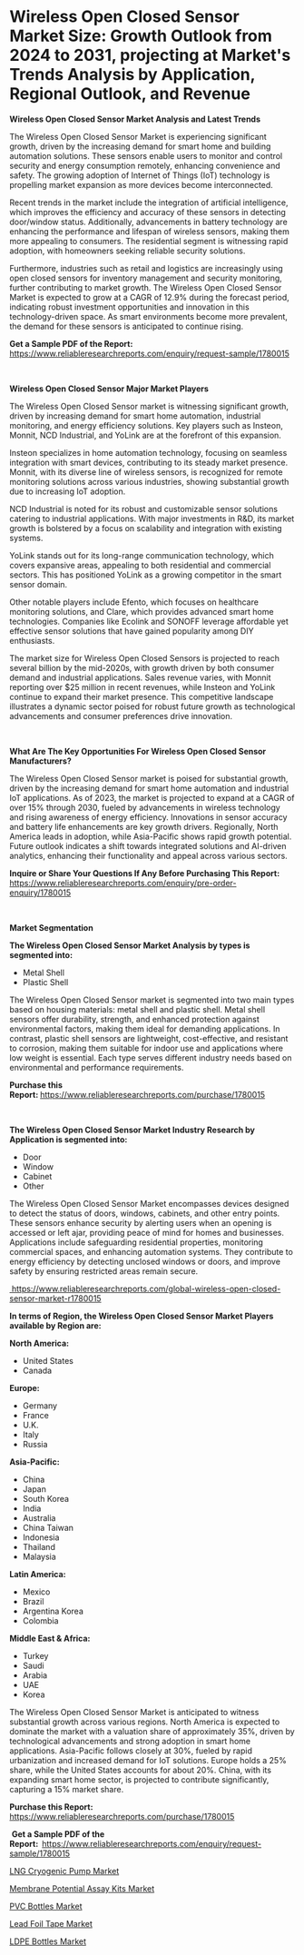 <p><h1>Wireless Open Closed Sensor Market Size: Growth Outlook from 2024 to 2031, projecting at Market's Trends Analysis by Application, Regional Outlook, and Revenue</h1></p><p><strong>Wireless Open Closed Sensor Market Analysis and Latest Trends</strong></p>
<p><p>The Wireless Open Closed Sensor Market is experiencing significant growth, driven by the increasing demand for smart home and building automation solutions. These sensors enable users to monitor and control security and energy consumption remotely, enhancing convenience and safety. The growing adoption of Internet of Things (IoT) technology is propelling market expansion as more devices become interconnected.</p><p>Recent trends in the market include the integration of artificial intelligence, which improves the efficiency and accuracy of these sensors in detecting door/window status. Additionally, advancements in battery technology are enhancing the performance and lifespan of wireless sensors, making them more appealing to consumers. The residential segment is witnessing rapid adoption, with homeowners seeking reliable security solutions. </p><p>Furthermore, industries such as retail and logistics are increasingly using open closed sensors for inventory management and security monitoring, further contributing to market growth. The Wireless Open Closed Sensor Market is expected to grow at a CAGR of 12.9% during the forecast period, indicating robust investment opportunities and innovation in this technology-driven space. As smart environments become more prevalent, the demand for these sensors is anticipated to continue rising.</p></p>
<p><strong>Get a Sample PDF of the Report:&nbsp;</strong> <a href="https://www.reliableresearchreports.com/enquiry/request-sample/1780015?utm_campaign=1430&utm_medium=2&utm_source=Github&utm_content=ia&utm_term=09102024&utm_id=wireless-open-closed-sensor">https://www.reliableresearchreports.com/enquiry/request-sample/1780015</a></p>
<p>&nbsp;</p>
<p><strong>Wireless Open Closed Sensor Major Market Players</strong></p>
<p><p>The Wireless Open Closed Sensor market is witnessing significant growth, driven by increasing demand for smart home automation, industrial monitoring, and energy efficiency solutions. Key players such as Insteon, Monnit, NCD Industrial, and YoLink are at the forefront of this expansion. </p><p>Insteon specializes in home automation technology, focusing on seamless integration with smart devices, contributing to its steady market presence. Monnit, with its diverse line of wireless sensors, is recognized for remote monitoring solutions across various industries, showing substantial growth due to increasing IoT adoption. </p><p>NCD Industrial is noted for its robust and customizable sensor solutions catering to industrial applications. With major investments in R&D, its market growth is bolstered by a focus on scalability and integration with existing systems. </p><p>YoLink stands out for its long-range communication technology, which covers expansive areas, appealing to both residential and commercial sectors. This has positioned YoLink as a growing competitor in the smart sensor domain.</p><p>Other notable players include Efento, which focuses on healthcare monitoring solutions, and Clare, which provides advanced smart home technologies. Companies like Ecolink and SONOFF leverage affordable yet effective sensor solutions that have gained popularity among DIY enthusiasts.</p><p>The market size for Wireless Open Closed Sensors is projected to reach several billion by the mid-2020s, with growth driven by both consumer demand and industrial applications. Sales revenue varies, with Monnit reporting over $25 million in recent revenues, while Insteon and YoLink continue to expand their market presence. This competitive landscape illustrates a dynamic sector poised for robust future growth as technological advancements and consumer preferences drive innovation.</p></p>
<p>&nbsp;</p>
<p><strong>What Are The Key Opportunities For Wireless Open Closed Sensor Manufacturers?</strong></p>
<p><p>The Wireless Open Closed Sensor market is poised for substantial growth, driven by the increasing demand for smart home automation and industrial IoT applications. As of 2023, the market is projected to expand at a CAGR of over 15% through 2030, fueled by advancements in wireless technology and rising awareness of energy efficiency. Innovations in sensor accuracy and battery life enhancements are key growth drivers. Regionally, North America leads in adoption, while Asia-Pacific shows rapid growth potential. Future outlook indicates a shift towards integrated solutions and AI-driven analytics, enhancing their functionality and appeal across various sectors.</p></p>
<p><strong>Inquire or Share Your Questions If Any Before Purchasing This Report:</strong> <a href="https://www.reliableresearchreports.com/enquiry/pre-order-enquiry/1780015?utm_campaign=1430&utm_medium=2&utm_source=Github&utm_content=ia&utm_term=09102024&utm_id=wireless-open-closed-sensor">https://www.reliableresearchreports.com/enquiry/pre-order-enquiry/1780015</a></p>
<p>&nbsp;</p>
<p><strong>Market Segmentation</strong></p>
<p><strong>The Wireless Open Closed Sensor Market Analysis by types is segmented into:</strong></p>
<p><ul><li>Metal Shell</li><li>Plastic Shell</li></ul></p>
<p><p>The Wireless Open Closed Sensor market is segmented into two main types based on housing materials: metal shell and plastic shell. Metal shell sensors offer durability, strength, and enhanced protection against environmental factors, making them ideal for demanding applications. In contrast, plastic shell sensors are lightweight, cost-effective, and resistant to corrosion, making them suitable for indoor use and applications where low weight is essential. Each type serves different industry needs based on environmental and performance requirements.</p></p>
<p><strong>Purchase this Report:&nbsp;</strong><a href="https://www.reliableresearchreports.com/purchase/1780015?utm_campaign=1430&utm_medium=2&utm_source=Github&utm_content=ia&utm_term=09102024&utm_id=wireless-open-closed-sensor">https://www.reliableresearchreports.com/purchase/1780015</a></p>
<p>&nbsp;</p>
<p><strong>The Wireless Open Closed Sensor Market Industry Research by Application is segmented into:</strong></p>
<p><ul><li>Door</li><li>Window</li><li>Cabinet</li><li>Other</li></ul></p>
<p><p>The Wireless Open Closed Sensor Market encompasses devices designed to detect the status of doors, windows, cabinets, and other entry points. These sensors enhance security by alerting users when an opening is accessed or left ajar, providing peace of mind for homes and businesses. Applications include safeguarding residential properties, monitoring commercial spaces, and enhancing automation systems. They contribute to energy efficiency by detecting unclosed windows or doors, and improve safety by ensuring restricted areas remain secure.</p></p>
<p><a href="https://www.reliableresearchreports.com/global-wireless-open-closed-sensor-market-r1780015?utm_campaign=1430&utm_medium=2&utm_source=Github&utm_content=ia&utm_term=09102024&utm_id=wireless-open-closed-sensor">&nbsp;https://www.reliableresearchreports.com/global-wireless-open-closed-sensor-market-r1780015</a></p>
<p><strong>In terms of Region, the Wireless Open Closed Sensor Market Players available by Region are:</strong></p>
<p>
    <p> <strong> North America: </strong>
        <ul>
            <li>United States</li>
            <li>Canada</li>
        </ul>
        </p> 
    <p> <strong> Europe: </strong>
        <ul>
            <li>Germany</li>
            <li>France</li>
            <li>U.K.</li>
            <li>Italy</li>
            <li>Russia</li>
        </ul>
        </p> 
    <p> <strong> Asia-Pacific: </strong>
        <ul>
            <li>China</li>
            <li>Japan</li>
            <li>South Korea</li>
            <li>India</li>
            <li>Australia</li>
            <li>China Taiwan</li>
            <li>Indonesia</li>
            <li>Thailand</li>
            <li>Malaysia</li>
        </ul>
        </p> 
    <p> <strong> Latin America: </strong>
        <ul>
            <li>Mexico</li>
            <li>Brazil</li>
            <li>Argentina Korea</li>
            <li>Colombia</li>
        </ul>
        </p> 
    <p> <strong> Middle East & Africa: </strong>
        <ul>
            <li>Turkey</li>
            <li>Saudi</li>
            <li>Arabia</li>
            <li>UAE</li>
            <li>Korea</li>
        </ul>
    </p>
    </p>
<p><p>The Wireless Open Closed Sensor Market is anticipated to witness substantial growth across various regions. North America is expected to dominate the market with a valuation share of approximately 35%, driven by technological advancements and strong adoption in smart home applications. Asia-Pacific follows closely at 30%, fueled by rapid urbanization and increased demand for IoT solutions. Europe holds a 25% share, while the United States accounts for about 20%. China, with its expanding smart home sector, is projected to contribute significantly, capturing a 15% market share.</p></p>
<p><strong>Purchase this Report: </strong><a href="https://www.reliableresearchreports.com/purchase/1780015?utm_campaign=1430&utm_medium=2&utm_source=Github&utm_content=ia&utm_term=09102024&utm_id=wireless-open-closed-sensor">https://www.reliableresearchreports.com/purchase/1780015</a></p>
<p>&nbsp;<strong>Get a Sample PDF of the Report:&nbsp;&nbsp;</strong><a href="https://www.reliableresearchreports.com/enquiry/request-sample/1780015?utm_campaign=1430&utm_medium=2&utm_source=Github&utm_content=ia&utm_term=09102024&utm_id=wireless-open-closed-sensor">https://www.reliableresearchreports.com/enquiry/request-sample/1780015</a></p>
<p><strong></strong></p>
<p><p><a href="https://www.linkedin.com/pulse/lng-cryogenic-pump-market-shifts-strategic-analysis-2024-2031-mbepe?utm_campaign=1430&utm_medium=2&utm_source=Github&utm_content=ia&utm_term=09102024&utm_id=wireless-open-closed-sensor">LNG Cryogenic Pump Market</a></p><p><a href="https://github.com/bmorecock/Market-Research-Report-List-5/blob/main/membrane-potential-assay-kits-market.md?utm_campaign=1430&utm_medium=2&utm_source=Github&utm_content=ia&utm_term=09102024&utm_id=wireless-open-closed-sensor">Membrane Potential Assay Kits Market</a></p><p><a href="https://www.linkedin.com/pulse/pvc-bottles-market-outlook-share-analysis-growth-trends-cflbf?utm_campaign=1430&utm_medium=2&utm_source=Github&utm_content=ia&utm_term=09102024&utm_id=wireless-open-closed-sensor">PVC Bottles Market</a></p><p><a href="https://www.linkedin.com/pulse/lead-foil-tape-market-trends-strategic-insights-2024-2031-rqb9f?trackingId=2ZtX4BFQSXCsnLyyZmu7dA%3D%3D&utm_campaign=1430&utm_medium=2&utm_source=Github&utm_content=ia&utm_term=09102024&utm_id=wireless-open-closed-sensor">Lead Foil Tape Market</a></p><p><a href="https://www.linkedin.com/pulse/global-ldpe-bottles-market-opportunities-challenges2024--w2z2f?utm_campaign=1430&utm_medium=2&utm_source=Github&utm_content=ia&utm_term=09102024&utm_id=wireless-open-closed-sensor">LDPE Bottles Market</a></p></p>